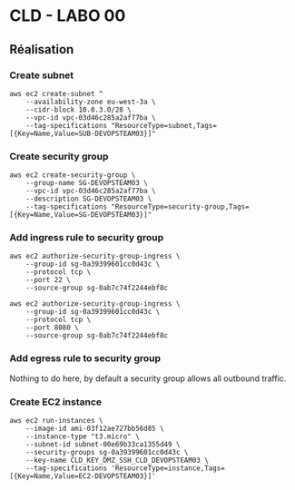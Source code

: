 # CLD - LABO 00
## Réalisation
### Create subnet
```
aws ec2 create-subnet ^
    --availability-zone eu-west-3a \
    --cidr-block 10.0.3.0/28 \
    --vpc-id vpc-03d46c285a2af77ba \
    --tag-specifications "ResourceType=subnet,Tags=[{Key=Name,Value=SUB-DEVOPSTEAM03}]"
```

### Create security group
```
aws ec2 create-security-group \
    --group-name SG-DEVOPSTEAM03 \
    --vpc-id vpc-03d46c285a2af77ba \
    --description SG-DEVOPSTEAM03 \
    --tag-specifications "ResourceType=security-group,Tags=[{Key=Name,Value=SG-DEVOPSTEAM03}]"
```

### Add ingress rule to security group
```
aws ec2 authorize-security-group-ingress \
    --group-id sg-0a39399601cc0d43c \
    --protocol tcp \
    --port 22 \
    --source-group sg-0ab7c74f2244ebf8c

aws ec2 authorize-security-group-ingress \
    --group-id sg-0a39399601cc0d43c \
    --protocol tcp \
    --port 8080 \
    --source-group sg-0ab7c74f2244ebf8c
```
### Add egress rule to security group
Nothing to do here, by default a security group allows all outbound traffic.

### Create EC2 instance
```
aws ec2 run-instances \
    --image-id ami-03f12ae727bb56d85 \
    --instance-type "t3.micro" \
    --subnet-id subnet-00e69b33ca1355d49 \
    --security-groups sg-0a39399601cc0d43c \
    --key-name CLD_KEY_DMZ_SSH_CLD_DEVOPSTEAM03 \
    --tag-specifications 'ResourceType=instance,Tags=[{Key=Name,Value=EC2-DEVOPSTEAM03}]'
```